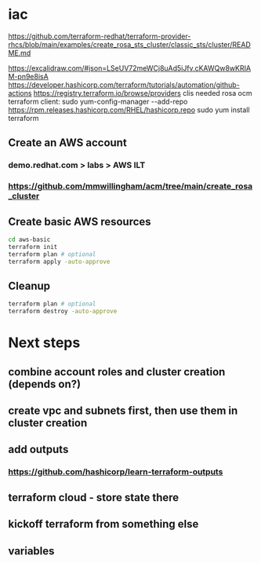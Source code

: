 # iac
https://github.com/terraform-redhat/terraform-provider-rhcs/blob/main/examples/create_rosa_sts_cluster/classic_sts/cluster/README.md

https://excalidraw.com/#json=LSeUV72meWCj8uAd5iJfv,cKAWQw8wKRIAM-pn9e8isA
https://developer.hashicorp.com/terraform/tutorials/automation/github-actions
https://registry.terraform.io/browse/providers
clis needed
rosa
ocm
terraform client:
	sudo yum-config-manager --add-repo https://rpm.releases.hashicorp.com/RHEL/hashicorp.repo
	sudo yum install terraform

## Create an AWS account
### demo.redhat.com > labs > AWS ILT
### https://github.com/mmwillingham/acm/tree/main/create_rosa_cluster

## Create basic AWS resources
```bash
cd aws-basic
terraform init
terraform plan # optional
terraform apply -auto-approve
```

## Cleanup
```bash
terraform plan # optional
terraform destroy -auto-approve
```

# Next steps
## combine account roles and cluster creation (depends on?)
## create vpc and subnets first, then use them in cluster creation
## add outputs
### https://github.com/hashicorp/learn-terraform-outputs
## terraform cloud - store state there
## kickoff terraform from something else
## variables
